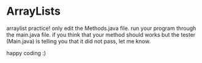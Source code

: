 # ArrayLists
arraylist practice!
only edit the Methods.java file.
run your program through the main.java file.
if you think that your method should works but the tester (Main.java) is telling you that it did not pass, let me know. 

happy coding :)
